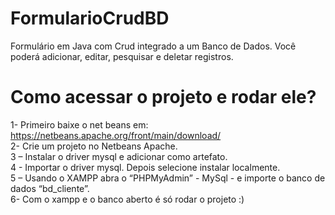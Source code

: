 # FormularioCrudBD
Formulário em Java com Crud integrado a um Banco de Dados. Você poderá adicionar, editar, pesquisar e deletar registros.

# Como acessar o projeto e rodar ele?

1- Primeiro baixe o net beans em: https://netbeans.apache.org/front/main/download/
<br>
2-  Crie um projeto no Netbeans Apache.<br>
3 – Instalar o driver mysql e adicionar como artefato.<br>
4 - Importar o driver mysql. Depois selecione instalar localmente.<br>
5 – Usando o XAMPP abra o “PHPMyAdmin” - MySql - e importe o banco de dados “bd_cliente”.<br>
6- Com o xampp e o banco aberto é só rodar o projeto :)
